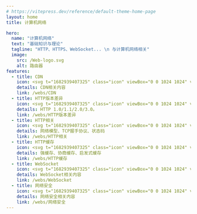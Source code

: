 ```yaml
---
# https://vitepress.dev/reference/default-theme-home-page
layout: home
title: 计算机网络

hero:
  name: "计算机网络"
  text: "基础知识与理论"
  tagline: "HTTP、HTTPS、WebSocket... \n 与计算机网络相关"
  image:
    src: /Web-logo.svg
    alt: 路由器
features:
  - title: CDN
    icon: <svg t="1682939407325" class="icon" viewBox="0 0 1024 1024" version="1.1" xmlns="http://www.w3.org/2000/svg" p-id="5399" width="32" height="32"><path d="M137.87136 84.86912l327.68 567.54176a40.96 40.96 0 0 1-70.94272 40.96l-327.68-567.54176a40.96 40.96 0 1 1 70.94272-40.96z" fill="#00D7FC" p-id="5400"></path><path d="M886.12864 81.26464l-327.68 574.2592A41.73824 41.73824 0 0 0 573.44 712.17152a40.71424 40.71424 0 0 0 55.95136-15.19616l327.68-574.2592A41.73824 41.73824 0 0 0 942.08 66.06848a40.71424 40.71424 0 0 0-55.95136 15.19616z" fill="#00D7FC" p-id="5401"></path><path d="M716.8 215.32672l-45.2608 70.0416a241.37728 241.37728 0 0 0-318.70976 0L307.2 215.32672a326.90176 326.90176 0 0 1 409.6 0z m-67.54304 104.52992l-45.34272 70.12352a121.48736 121.48736 0 0 0-183.41888 0L375.15264 319.85664a202.01472 202.01472 0 0 1 273.94048 0zM512 389.12a81.92 81.92 0 0 1 68.4032 36.864l-68.4032 105.8816-68.4032-105.8816a81.92 81.92 0 0 1 68.4032-36.864z" fill="#FEBD40" p-id="5402"></path><path d="M102.4 593.92m40.96 0l737.28 0q40.96 0 40.96 40.96l0 286.72q0 40.96-40.96 40.96l-737.28 0q-40.96 0-40.96-40.96l0-286.72q0-40.96 40.96-40.96Z" fill="#1893FF" p-id="5403"></path><path d="M184.32 675.84h655.36v204.8h-655.36z" fill="#E6EDF5" p-id="5404"></path><path d="M512 798.72m-40.96 0a40.96 40.96 0 1 0 81.92 0 40.96 40.96 0 1 0-81.92 0Z" fill="#4593F6" p-id="5405"></path><path d="M634.88 798.72m-40.96 0a40.96 40.96 0 1 0 81.92 0 40.96 40.96 0 1 0-81.92 0Z" fill="#4593F6" p-id="5406"></path><path d="M757.76 798.72m-40.96 0a40.96 40.96 0 1 0 81.92 0 40.96 40.96 0 1 0-81.92 0Z" fill="#4593F6" p-id="5407"></path><path d="M225.28 716.8h122.88v40.96h-122.88z" fill="#FEBD40" p-id="5408"></path></svg>
    details: CDN相关内容
    link: /webs/CDN
  - title: HTTP版本差异
    icon: <svg t="1682939407325" class="icon" viewBox="0 0 1024 1024" version="1.1" xmlns="http://www.w3.org/2000/svg" p-id="5399" width="32" height="32"><path d="M137.87136 84.86912l327.68 567.54176a40.96 40.96 0 0 1-70.94272 40.96l-327.68-567.54176a40.96 40.96 0 1 1 70.94272-40.96z" fill="#00D7FC" p-id="5400"></path><path d="M886.12864 81.26464l-327.68 574.2592A41.73824 41.73824 0 0 0 573.44 712.17152a40.71424 40.71424 0 0 0 55.95136-15.19616l327.68-574.2592A41.73824 41.73824 0 0 0 942.08 66.06848a40.71424 40.71424 0 0 0-55.95136 15.19616z" fill="#00D7FC" p-id="5401"></path><path d="M716.8 215.32672l-45.2608 70.0416a241.37728 241.37728 0 0 0-318.70976 0L307.2 215.32672a326.90176 326.90176 0 0 1 409.6 0z m-67.54304 104.52992l-45.34272 70.12352a121.48736 121.48736 0 0 0-183.41888 0L375.15264 319.85664a202.01472 202.01472 0 0 1 273.94048 0zM512 389.12a81.92 81.92 0 0 1 68.4032 36.864l-68.4032 105.8816-68.4032-105.8816a81.92 81.92 0 0 1 68.4032-36.864z" fill="#FEBD40" p-id="5402"></path><path d="M102.4 593.92m40.96 0l737.28 0q40.96 0 40.96 40.96l0 286.72q0 40.96-40.96 40.96l-737.28 0q-40.96 0-40.96-40.96l0-286.72q0-40.96 40.96-40.96Z" fill="#1893FF" p-id="5403"></path><path d="M184.32 675.84h655.36v204.8h-655.36z" fill="#E6EDF5" p-id="5404"></path><path d="M512 798.72m-40.96 0a40.96 40.96 0 1 0 81.92 0 40.96 40.96 0 1 0-81.92 0Z" fill="#4593F6" p-id="5405"></path><path d="M634.88 798.72m-40.96 0a40.96 40.96 0 1 0 81.92 0 40.96 40.96 0 1 0-81.92 0Z" fill="#4593F6" p-id="5406"></path><path d="M757.76 798.72m-40.96 0a40.96 40.96 0 1 0 81.92 0 40.96 40.96 0 1 0-81.92 0Z" fill="#4593F6" p-id="5407"></path><path d="M225.28 716.8h122.88v40.96h-122.88z" fill="#FEBD40" p-id="5408"></path></svg>
    details: HTTP 1.0/1.1/2.0/3.0。
    link: /webs/HTTP版本差异
  - title: HTTP相关
    icon: <svg t="1682939407325" class="icon" viewBox="0 0 1024 1024" version="1.1" xmlns="http://www.w3.org/2000/svg" p-id="5399" width="32" height="32"><path d="M137.87136 84.86912l327.68 567.54176a40.96 40.96 0 0 1-70.94272 40.96l-327.68-567.54176a40.96 40.96 0 1 1 70.94272-40.96z" fill="#00D7FC" p-id="5400"></path><path d="M886.12864 81.26464l-327.68 574.2592A41.73824 41.73824 0 0 0 573.44 712.17152a40.71424 40.71424 0 0 0 55.95136-15.19616l327.68-574.2592A41.73824 41.73824 0 0 0 942.08 66.06848a40.71424 40.71424 0 0 0-55.95136 15.19616z" fill="#00D7FC" p-id="5401"></path><path d="M716.8 215.32672l-45.2608 70.0416a241.37728 241.37728 0 0 0-318.70976 0L307.2 215.32672a326.90176 326.90176 0 0 1 409.6 0z m-67.54304 104.52992l-45.34272 70.12352a121.48736 121.48736 0 0 0-183.41888 0L375.15264 319.85664a202.01472 202.01472 0 0 1 273.94048 0zM512 389.12a81.92 81.92 0 0 1 68.4032 36.864l-68.4032 105.8816-68.4032-105.8816a81.92 81.92 0 0 1 68.4032-36.864z" fill="#FEBD40" p-id="5402"></path><path d="M102.4 593.92m40.96 0l737.28 0q40.96 0 40.96 40.96l0 286.72q0 40.96-40.96 40.96l-737.28 0q-40.96 0-40.96-40.96l0-286.72q0-40.96 40.96-40.96Z" fill="#1893FF" p-id="5403"></path><path d="M184.32 675.84h655.36v204.8h-655.36z" fill="#E6EDF5" p-id="5404"></path><path d="M512 798.72m-40.96 0a40.96 40.96 0 1 0 81.92 0 40.96 40.96 0 1 0-81.92 0Z" fill="#4593F6" p-id="5405"></path><path d="M634.88 798.72m-40.96 0a40.96 40.96 0 1 0 81.92 0 40.96 40.96 0 1 0-81.92 0Z" fill="#4593F6" p-id="5406"></path><path d="M757.76 798.72m-40.96 0a40.96 40.96 0 1 0 81.92 0 40.96 40.96 0 1 0-81.92 0Z" fill="#4593F6" p-id="5407"></path><path d="M225.28 716.8h122.88v40.96h-122.88z" fill="#FEBD40" p-id="5408"></path></svg>
    details: 网络模型、TCP握手协议、状态码
    link: /webs/HTTP相关
  - title: HTTP缓存
    icon: <svg t="1682939407325" class="icon" viewBox="0 0 1024 1024" version="1.1" xmlns="http://www.w3.org/2000/svg" p-id="5399" width="32" height="32"><path d="M137.87136 84.86912l327.68 567.54176a40.96 40.96 0 0 1-70.94272 40.96l-327.68-567.54176a40.96 40.96 0 1 1 70.94272-40.96z" fill="#00D7FC" p-id="5400"></path><path d="M886.12864 81.26464l-327.68 574.2592A41.73824 41.73824 0 0 0 573.44 712.17152a40.71424 40.71424 0 0 0 55.95136-15.19616l327.68-574.2592A41.73824 41.73824 0 0 0 942.08 66.06848a40.71424 40.71424 0 0 0-55.95136 15.19616z" fill="#00D7FC" p-id="5401"></path><path d="M716.8 215.32672l-45.2608 70.0416a241.37728 241.37728 0 0 0-318.70976 0L307.2 215.32672a326.90176 326.90176 0 0 1 409.6 0z m-67.54304 104.52992l-45.34272 70.12352a121.48736 121.48736 0 0 0-183.41888 0L375.15264 319.85664a202.01472 202.01472 0 0 1 273.94048 0zM512 389.12a81.92 81.92 0 0 1 68.4032 36.864l-68.4032 105.8816-68.4032-105.8816a81.92 81.92 0 0 1 68.4032-36.864z" fill="#FEBD40" p-id="5402"></path><path d="M102.4 593.92m40.96 0l737.28 0q40.96 0 40.96 40.96l0 286.72q0 40.96-40.96 40.96l-737.28 0q-40.96 0-40.96-40.96l0-286.72q0-40.96 40.96-40.96Z" fill="#1893FF" p-id="5403"></path><path d="M184.32 675.84h655.36v204.8h-655.36z" fill="#E6EDF5" p-id="5404"></path><path d="M512 798.72m-40.96 0a40.96 40.96 0 1 0 81.92 0 40.96 40.96 0 1 0-81.92 0Z" fill="#4593F6" p-id="5405"></path><path d="M634.88 798.72m-40.96 0a40.96 40.96 0 1 0 81.92 0 40.96 40.96 0 1 0-81.92 0Z" fill="#4593F6" p-id="5406"></path><path d="M757.76 798.72m-40.96 0a40.96 40.96 0 1 0 81.92 0 40.96 40.96 0 1 0-81.92 0Z" fill="#4593F6" p-id="5407"></path><path d="M225.28 716.8h122.88v40.96h-122.88z" fill="#FEBD40" p-id="5408"></path></svg>
    details: 强缓存、协商缓存、启发式缓存
    link: /webs/HTTP缓存
  - title: WebSocket
    icon: <svg t="1682939407325" class="icon" viewBox="0 0 1024 1024" version="1.1" xmlns="http://www.w3.org/2000/svg" p-id="5399" width="32" height="32"><path d="M137.87136 84.86912l327.68 567.54176a40.96 40.96 0 0 1-70.94272 40.96l-327.68-567.54176a40.96 40.96 0 1 1 70.94272-40.96z" fill="#00D7FC" p-id="5400"></path><path d="M886.12864 81.26464l-327.68 574.2592A41.73824 41.73824 0 0 0 573.44 712.17152a40.71424 40.71424 0 0 0 55.95136-15.19616l327.68-574.2592A41.73824 41.73824 0 0 0 942.08 66.06848a40.71424 40.71424 0 0 0-55.95136 15.19616z" fill="#00D7FC" p-id="5401"></path><path d="M716.8 215.32672l-45.2608 70.0416a241.37728 241.37728 0 0 0-318.70976 0L307.2 215.32672a326.90176 326.90176 0 0 1 409.6 0z m-67.54304 104.52992l-45.34272 70.12352a121.48736 121.48736 0 0 0-183.41888 0L375.15264 319.85664a202.01472 202.01472 0 0 1 273.94048 0zM512 389.12a81.92 81.92 0 0 1 68.4032 36.864l-68.4032 105.8816-68.4032-105.8816a81.92 81.92 0 0 1 68.4032-36.864z" fill="#FEBD40" p-id="5402"></path><path d="M102.4 593.92m40.96 0l737.28 0q40.96 0 40.96 40.96l0 286.72q0 40.96-40.96 40.96l-737.28 0q-40.96 0-40.96-40.96l0-286.72q0-40.96 40.96-40.96Z" fill="#1893FF" p-id="5403"></path><path d="M184.32 675.84h655.36v204.8h-655.36z" fill="#E6EDF5" p-id="5404"></path><path d="M512 798.72m-40.96 0a40.96 40.96 0 1 0 81.92 0 40.96 40.96 0 1 0-81.92 0Z" fill="#4593F6" p-id="5405"></path><path d="M634.88 798.72m-40.96 0a40.96 40.96 0 1 0 81.92 0 40.96 40.96 0 1 0-81.92 0Z" fill="#4593F6" p-id="5406"></path><path d="M757.76 798.72m-40.96 0a40.96 40.96 0 1 0 81.92 0 40.96 40.96 0 1 0-81.92 0Z" fill="#4593F6" p-id="5407"></path><path d="M225.28 716.8h122.88v40.96h-122.88z" fill="#FEBD40" p-id="5408"></path></svg>
    details: WebSocket相关内容
    link: /webs/WebSocket
  - title: 网络安全
    icon: <svg t="1682939407325" class="icon" viewBox="0 0 1024 1024" version="1.1" xmlns="http://www.w3.org/2000/svg" p-id="5399" width="32" height="32"><path d="M137.87136 84.86912l327.68 567.54176a40.96 40.96 0 0 1-70.94272 40.96l-327.68-567.54176a40.96 40.96 0 1 1 70.94272-40.96z" fill="#00D7FC" p-id="5400"></path><path d="M886.12864 81.26464l-327.68 574.2592A41.73824 41.73824 0 0 0 573.44 712.17152a40.71424 40.71424 0 0 0 55.95136-15.19616l327.68-574.2592A41.73824 41.73824 0 0 0 942.08 66.06848a40.71424 40.71424 0 0 0-55.95136 15.19616z" fill="#00D7FC" p-id="5401"></path><path d="M716.8 215.32672l-45.2608 70.0416a241.37728 241.37728 0 0 0-318.70976 0L307.2 215.32672a326.90176 326.90176 0 0 1 409.6 0z m-67.54304 104.52992l-45.34272 70.12352a121.48736 121.48736 0 0 0-183.41888 0L375.15264 319.85664a202.01472 202.01472 0 0 1 273.94048 0zM512 389.12a81.92 81.92 0 0 1 68.4032 36.864l-68.4032 105.8816-68.4032-105.8816a81.92 81.92 0 0 1 68.4032-36.864z" fill="#FEBD40" p-id="5402"></path><path d="M102.4 593.92m40.96 0l737.28 0q40.96 0 40.96 40.96l0 286.72q0 40.96-40.96 40.96l-737.28 0q-40.96 0-40.96-40.96l0-286.72q0-40.96 40.96-40.96Z" fill="#1893FF" p-id="5403"></path><path d="M184.32 675.84h655.36v204.8h-655.36z" fill="#E6EDF5" p-id="5404"></path><path d="M512 798.72m-40.96 0a40.96 40.96 0 1 0 81.92 0 40.96 40.96 0 1 0-81.92 0Z" fill="#4593F6" p-id="5405"></path><path d="M634.88 798.72m-40.96 0a40.96 40.96 0 1 0 81.92 0 40.96 40.96 0 1 0-81.92 0Z" fill="#4593F6" p-id="5406"></path><path d="M757.76 798.72m-40.96 0a40.96 40.96 0 1 0 81.92 0 40.96 40.96 0 1 0-81.92 0Z" fill="#4593F6" p-id="5407"></path><path d="M225.28 716.8h122.88v40.96h-122.88z" fill="#FEBD40" p-id="5408"></path></svg>
    details: 网络安全相关内容
    link: /webs/网络安全
---
```

<script setup>
  import { useRoute } from "vitepress";
  
  const { path } = useRoute();
  if(path === '/webs/' || path === '/webs/index.html') {
    document.documentElement.style.setProperty('--vp-home-hero-name-color', 'transparent');
    document.documentElement.style.setProperty('--vp-home-hero-name-background', '-webkit-linear-gradient( 78deg, #7F7FD5 30%, #86A8E7, #91EAE4)');
    document.documentElement.style.setProperty('--vp-home-hero-image-background-image', 'linear-gradient( 15deg, #7F7FD5 30%, #86A8E7, #91EAE4 )');
    document.documentElement.style.setProperty('--vp-home-hero-image-filter', 'blur(40px)');
    document.documentElement.style.setProperty('-webkit-background-clip', 'text');
  }
</script>
